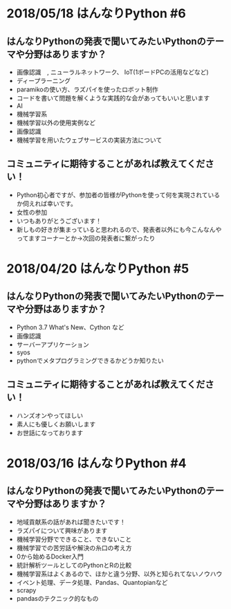 # 2018/05/18 はんなりPython #6

## はんなりPythonの発表で聞いてみたいPythonのテーマや分野はありますか？

- 画像認識　, ニューラルネットワーク、 IoT(1ボードPCの活用などなど)
- ディープラーニング
- paramikoの使い方、ラズパイを使ったロボット制作
- コードを書いて問題を解くような実践的な会があってもいいと思います
- AI
- 機械学習系
- 機械学習以外の使用実例など
- 画像認識
- 機械学習を用いたウェブサービスの実装方法について

## コミュニティに期待することがあれば教えてください！

- Python初心者ですが、参加者の皆様がPythonを使って何を実現されているか伺えれば幸いです。
- 女性の参加
- いつもありがとうございます！
- 新しもの好きが集まっていると思われるので、発表者以外にも今こんなんやってますコーナーとか→次回の発表者に繋がったり

# 2018/04/20 はんなりPython #5

## はんなりPythonの発表で聞いてみたいPythonのテーマや分野はありますか？

- Python 3.7 What's New、Cython など
- 画像認識
- サーバーアプリケーション
- syos
- pythonでメタプログラミングできるかどうか知りたい


## コミュニティに期待することがあれば教えてください！

- ハンズオンやってほしい
- 素人にも優しくお願いします
- お世話になっております


# 2018/03/16 はんなりPython #4

## はんなりPythonの発表で聞いてみたいPythonのテーマや分野はありますか？

- 地域貢献系の話があれば聞きたいです！
- ラズパイについて興味があります
- 機械学習分野でできること、できないこと
- 機械学習での苦労話や解決の糸口の考え方
- 0から始めるDocker入門
- 統計解析ツールとしてのPythonとRの比較
- 機械学習系はよくあるので、ほかと違う分野、以外と知られてないノウハウ
- イベント処理、データ処理、Pandas、Quantopianなど
- scrapy
- pandasのテクニック的なもの

